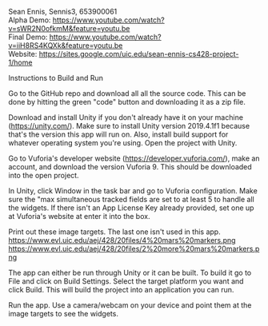 Sean Ennis, Sennis3, 653900061 <br />
Alpha Demo: https://www.youtube.com/watch?v=sWR2N0ofkmM&feature=youtu.be <br />
Final Demo: https://www.youtube.com/watch?v=iiH8RS4KQXk&feature=youtu.be <br />
Website: https://sites.google.com/uic.edu/sean-ennis-cs428-project-1/home


Instructions to Build and Run

Go to the GitHub repo and download all all the source code. This can be done by hitting the green "code" button and downloading it as a zip file.

Download and install Unity if you don't already have it on your machine (https://unity.com/). Make sure to install Unity version 2019.4.1f1 because that's the version this app will run on. Also, install build support for whatever operating system you're using. Open the project with Unity.

Go to Vuforia's developer website (https://developer.vuforia.com/), make an account, and download the version Vuforia 9. This should be downloaded into the open project.

In Unity, click Window in the task bar and go to Vuforia configuration. Make sure the "max simultaneous tracked fields are set to at least 5 to handle all the widgets. If there isn't an App License Key already provided, set one up at Vuforia's website at enter it into the box.

Print out these image targets. The last one isn't used in this app.
https://www.evl.uic.edu/aej/428/20files/4%20mars%20markers.png
https://www.evl.uic.edu/aej/428/20files/2%20more%20mars%20markers.png

The app can either be run through Unity or it can be built. To build it go to File and click on Build Settings. Select the target platform you want and click Build. This will build the project into an application you can run.

Run the app. Use a camera/webcam on your device and point them at the image targets to see the widgets.
